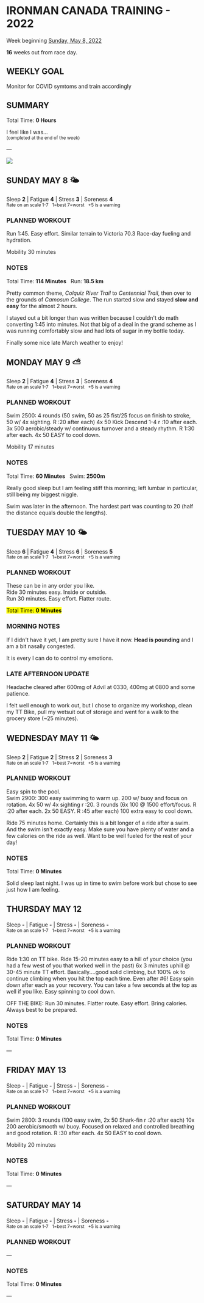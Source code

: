 # IRONMAN CANADA TRAINING - 2022
Week beginning [Sunday, May 8, 2022](javascript:flick('sun');)

**16** weeks out from race day.

## WEEKLY GOAL
Monitor for COVID symtoms and train accordingly

## SUMMARY
Total Time: **0 Hours**

I feel like I was...
<br /><sup>(completed at the end of the week)</sup>

&mdash;

![](/assets/jpg/II-9x550.jpeg)

## SUNDAY MAY 8 🌤
Sleep **2** | Fatigue **4** | Stress **3** | Soreness **4**
<sup><br />Rate on an scale 1-7 &nbsp; 1=best 7=worst &nbsp; +5 is a warning</sup>

### PLANNED WORKOUT
Run 1:45. Easy effort. 
Similar terrain to Victoria 70.3
Race-day fueling and hydration.

Mobility 30 minutes

### NOTES
Total Time: **114 Minutes** &nbsp; Run: **18.5 km**

Pretty common theme, _Colquiz River Trail_ to _Centennial Trail_, then over to the grounds of _Camosun College_.  The run started slow and stayed **slow and easy** for the almost 2 hours.

I stayed out a bit longer than was written because I couldn't do math converting 1:45 into minutes.  Not that big of a deal in the grand scheme as I was running comfortably slow and had lots of sugar in my bottle today.

Finally some nice late March weather to enjoy!

<!---->
## MONDAY MAY 9 ⛅️
Sleep **2** | Fatigue **4** | Stress **3** | Soreness **4**
<sup><br />Rate on an scale 1-7 &nbsp; 1=best 7=worst &nbsp; +5 is a warning</sup>

### PLANNED WORKOUT
Swim 2500: 
4 rounds (50 swim, 50 as 25 fist/25 focus on finish to stroke, 50 w/ 4x sighting. R :20 after each)
4x 50 Kick Descend 1-4 r :10 after each.
3x 500 aerobic/steady w/ continuous turnover and a steady rhythm. R 1:30 after each.
4x 50 EASY to cool down.

Mobility 17 minutes

### NOTES
Total Time: **60 Minutes** &nbsp; Swim: **2500m** 

Really good sleep but I am feeling stiff this morning; left lumbar in particular, still being my biggest niggle.

Swim was later in the afternoon.  The hardest part was counting to 20 (half the distance equals double the lengths).
 
<!---->
## TUESDAY MAY 10 🌤
Sleep **6** | Fatigue **4** | Stress **6** | Soreness **5**
<sup><br />Rate on an scale 1-7 &nbsp; 1=best 7=worst &nbsp; +5 is a warning</sup>

### PLANNED WORKOUT
These can be in any order you like.  
Ride 30 minutes easy. Inside or outside.  
Run 30 minutes. Easy effort. Flatter route.

<mark>Total Time: **0 Minutes**</mark>

### MORNING NOTES
If I didn't have it yet, I am pretty sure I have it now.  **Head is pounding** and I am a bit nasally congested.

It is every I can do to control my emotions.  

### LATE AFTERNOON UPDATE
Headache cleared after 600mg of Advil at 0330, 400mg at 0800 and some patience.

I felt well enough to work out, but I chose to organize my workshop, clean my TT Bike, pull my wetsuit out of storage and went for a walk to the grocery store (~25 minutes).

<!---->
## WEDNESDAY MAY 11 🌤
Sleep **2** | Fatigue **2** | Stress **2** | Soreness **3**
<sup><br />Rate on an scale 1-7 &nbsp; 1=best 7=worst &nbsp; +5 is a warning</sup>

### PLANNED WORKOUT
Easy spin to the pool.  
Swim 2900: 
300 easy swimming to warm up. 200 w/ buoy and focus on rotation. 4x 50 w/ 4x sighting r :20. 
3 rounds (6x 100 @ 1500 effort/focus. R :20 after each. 2x 50 EASY. R :45 after each)
100 extra easy to cool down.
 
Ride 75 minutes home. Certainly this is a bit longer of a ride after a swim. And the swim isn't exactly easy. 
Make sure you have plenty of water and a few calories on the ride as well. Want to be well fueled for the rest of your day!

### NOTES
Total Time: **0 Minutes**

Solid sleep last night.  I was up in time to swim before work but chose to see just how I am feeling.

<!---->
## THURSDAY MAY 12
Sleep **-** | Fatigue **-** | Stress **-** | Soreness **-**
<sup><br />Rate on an scale 1-7 &nbsp; 1=best 7=worst &nbsp; +5 is a warning</sup>

### PLANNED WORKOUT
Ride 1:30 on TT bike. 
Ride 15-20 minutes easy to a hill of your choice (you had a few west of you that worked well in the past) 
6x 3 minutes uphill @ 30-45 minute TT effort. Basically....good solid climbing, but 100% ok to continue climbing when you hit the top each time. Even after #6!
Easy spin down after each as your recovery. You can take a few seconds at the top as well if you like. 
Easy spinning to cool down.

OFF THE BIKE: 
Run 30 minutes. Flatter route. Easy effort. Bring calories. Always best to be prepared. 

### NOTES
Total Time: **0 Minutes**

&mdash;  

<!---->
## FRIDAY MAY 13
Sleep **-** | Fatigue **-** | Stress **-** | Soreness **-**
<sup><br />Rate on an scale 1-7 &nbsp; 1=best 7=worst &nbsp; +5 is a warning</sup>

### PLANNED WORKOUT
Swim 2800: 
3 rounds (100 easy swim, 2x 50 Shark-fin r :20 after each)
10x 200 aerobic/smooth w/ buoy. Focused on relaxed and controlled breathing and good rotation. R :30 after each.
4x 50 EASY to cool down.

Mobility 20 minutes

### NOTES
Total Time: **0 Minutes**

&mdash;  

<!---->
## SATURDAY MAY 14
Sleep **-** | Fatigue **-** | Stress **-** | Soreness **-**
<sup><br />Rate on an scale 1-7 &nbsp; 1=best 7=worst &nbsp; +5 is a warning</sup>

### PLANNED WORKOUT
&mdash;  

### NOTES
Total Time: **0 Minutes**

&mdash;  
